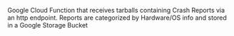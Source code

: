 Google Cloud Function that receives tarballs containing Crash Reports via an http endpoint. Reports are categorized by Hardware/OS info and stored in a Google Storage Bucket